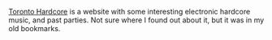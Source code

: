 [Toronto Hardcore](https://torontohardcore.ca/) is a website with some interesting electronic hardcore music, and past parties. Not sure where I found out about it, but it was in my old bookmarks.
